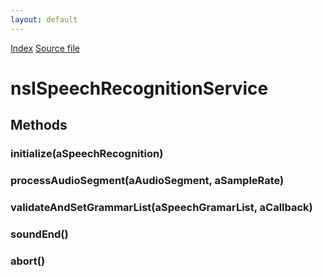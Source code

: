 ```yaml
---
layout: default
---
```

<div id='links'><a href="../index.html">Index</a>
<a href="http://dxr.mozilla.org/mozilla-central/source/dom/media/webspeech/recognition/nsISpeechRecognitionService.idl">Source file</a>
</div>

# nsISpeechRecognitionService #

## Methods ##

### initialize(aSpeechRecognition) ###

### processAudioSegment(aAudioSegment, aSampleRate) ###

### validateAndSetGrammarList(aSpeechGramarList, aCallback) ###

### soundEnd() ###

### abort() ###

